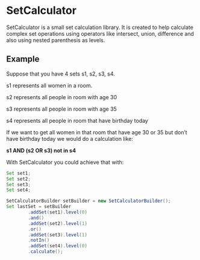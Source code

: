 # SetCalculator

SetCalculator is a small set calculation library. It is created to help calculate complex set operations 
using operators like intersect, union, difference and also using nested parenthesis as levels.

## Example

Suppose that you have 4 sets s1, s2, s3, s4.

s1 represents all women in a room.

s2 represents all people in room with age 30

s3 represents all people in room with age 35

s4 represents all people in room that have birthday today


If we want to get all women in that room that have age 30 or 35 but don’t have birthday today we would do a calculation like:

**s1  AND (s2 OR s3) not in s4**

With SetCalculator you could achieve that with:


```java
Set set1;
Set set2; 
Set set3; 
Set set4; 

SetCalculatorBuilder setBuilder = new SetCalculatorBuilder();
Set lastSet = setBuilder
        .addSet(set1).level(0)
        .and()
        .addSet(set2).level(1)
        .or()
        .addSet(set3).level(1)
        .notIn()
        .addSet(set4).level(0)
        .calculate();
```